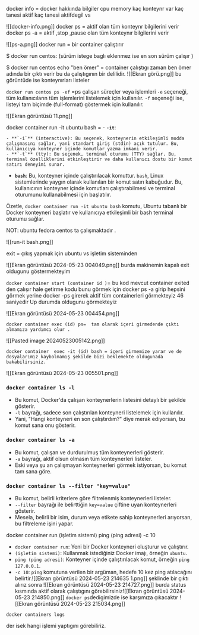 docker info = docker hakkında bilgiler 
cpu  memory kaç konteynr var kaç tanesi aktif kaç tanesi aktifdegil vs 

![[docker-info.png]]
docker ps = aktif olan tüm konteynr bilgilerini verir
docker ps -a = aktif ,stop ,pause olan tüm konteynır bilgilerini verir 

![[ps-a.png]]
docker run = bir container çalıştırır

$ docker run centos: (sürüm istege baglı eklenmez ise en son sürüm çalışır )

$ docker run centos echo "ben ömer" = container çalıştıgı zaman ben ömer adında bir çıktı verir bu da çalıştıgının bir delilidir.
![[Ekran görü.png]]
bu görüntüde ise konteynırları listeler

`docker run centos ps -ef` =ps çalışan süreçler veya işlemleri `-e` seçeneği, tüm kullanıcıların tüm işlemlerini listelemek için kullanılır. `-f` seçeneği ise, listeyi tam biçimde (full-format) göstermek için kullanılır.

![[Ekran görüntüsü 11.png]]


docker container run -it ubuntu bash = - **`-it`**:
    
    - **`-i`** (interactive): Bu seçenek, konteynerin etkileşimli modda çalışmasını sağlar, yani standart giriş (stdin) açık tutulur. Bu, kullanıcıya konteyner içinde komutlar yazma imkanı verir.
    - **`-t`** (tty): Bu seçenek, terminal oturumu (TTY) sağlar. Bu, terminal özelliklerini etkinleştirir ve daha kullanıcı dostu bir komut satırı deneyimi sunar.
- **`bash`**: Bu, konteyner içinde çalıştırılacak komuttur. `bash`, Linux sistemlerinde yaygın olarak kullanılan bir komut satırı kabuğudur. Bu, kullanıcının konteyner içinde komutları çalıştırabilmesi ve terminal oturumunu kullanabilmesi için başlatılır.
    

Özetle, `docker container run -it ubuntu bash` komutu, Ubuntu tabanlı bir Docker konteyneri başlatır ve kullanıcıya etkileşimli bir bash terminal oturumu sağlar.

NOT: ubuntu fedora centos ta çalışmaktadır .

![[run-it bash.png]]

exit = çıkış yapmak için ubuntu vs işletim sisteminden

![[Ekran görüntüsü 2024-05-23 004049.png]]
burda makinemin kapalı exit oldugunu göstermekteyim

`docker container start (container id )`= bu kod mevcut container exited den çalışır hale getirme kodu bunu görmek için docker ps -a girip hepsini görmek yerine docker -ps girerek aktif tüm containerleri görmekteyiz  46 saniyedir Up durumda oldugunu görmekteyiz

![[Ekran görüntüsü 2024-05-23 004454.png]]

```
docker container exec (id) ps=  tam olarak içeri girmedende çıktı almamıza yardımcı olur .
```


![[Pasted image 20240523005142.png]]

```
docker container  exec -it (id) bash = içeri girmemize yarar ve de dosyalarımız kaybolmamış şekilde bizi beklemekte oldugunada bakabilirsiniz.
```

![[Ekran görüntüsü 2024-05-23 005501.png]]
### `docker container ls -l`

- Bu komut, Docker'da çalışan konteynerlerin listesini detaylı bir şekilde gösterir.
- `-l` bayrağı, sadece son çalıştırılan konteyneri listelemek için kullanılır.
- Yani, "Hangi konteyneri en son çalıştırdım?" diye merak ediyorsan, bu komut sana onu gösterir.

### `docker container ls -a`

- Bu komut, çalışan ve durdurulmuş tüm konteynerleri gösterir.
- `-a` bayrağı, aktif olsun olmasın tüm konteynerleri listeler.
- Eski veya şu an çalışmayan konteynerleri görmek istiyorsan, bu komut tam sana göre.

### `docker container ls --filter "key=value"`

- Bu komut, belirli kriterlere göre filtrelenmiş konteynerleri listeler.
- `--filter` bayrağı ile belirttiğin `key=value` çiftine uyan konteynerleri gösterir.
- Mesela, belirli bir isim, durum veya etikete sahip konteynerleri arıyorsan, bu filtreleme işini yapar.


docker container run (işletim sistemi) ping (ping adresi) -c 10

- `docker container run`: Yeni bir Docker konteyneri oluşturur ve çalıştırır.
- `(işletim sistemi)`: Kullanmak istediğiniz Docker imajı, örneğin `ubuntu`.
- `ping (ping adresi)`: Konteyner içinde çalıştırılacak komut, örneğin `ping 127.0.0.1`.
- `-c 10`: `ping` komutuna verilen bir argüman, hedefe 10 kez ping atılacağını belirtir.![[Ekran görüntüsü 2024-05-23 214635 1.png]]
şeklinde bir çıktı alırız sonra 
![[Ekran görüntüsü 2024-05-23 214727.png]]
burda status kısmında aktif olarak çalıştıgını görebilirsiniz![[Ekran görüntüsü 2024-05-23 214850.png]]
`docker ps`dedigimizde ise karşımıza çıkacaktır
![[Ekran görüntüsü 2024-05-23 215034.png]]
```
docker containers logs 
```
der isek hangi işlemi yaptıgını görebiliriz.

